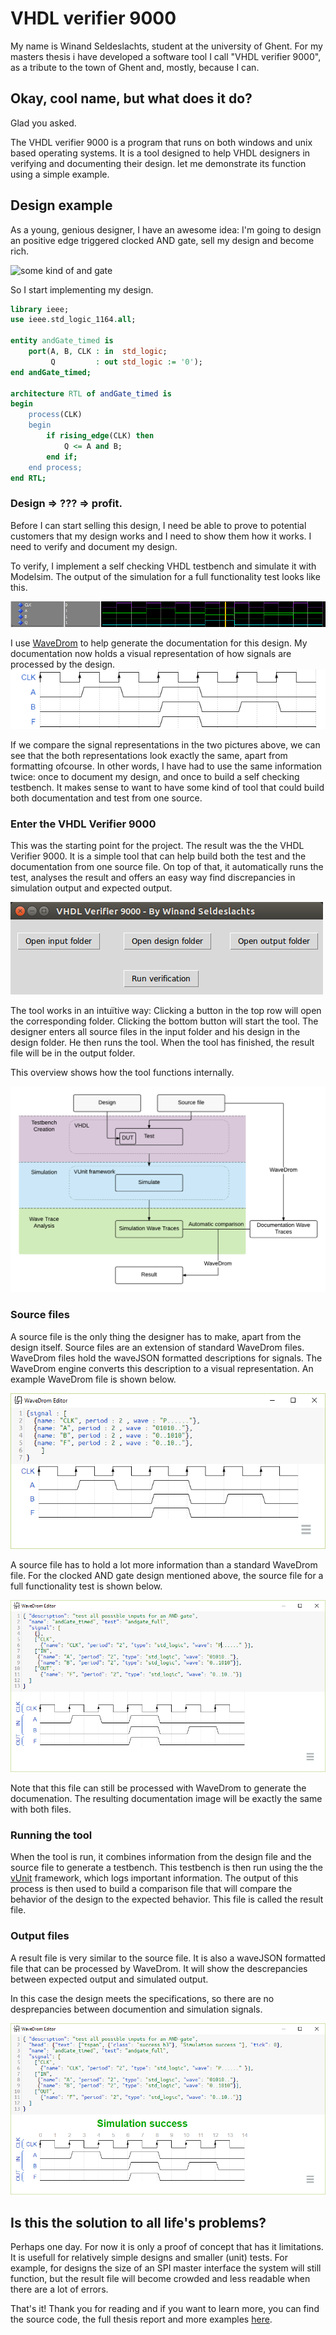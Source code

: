 # VHDL verifier 9000

My name is Winand Seldeslachts, student at the university of Ghent. For my masters thesis i have developed a software tool I call "VHDL verifier 9000", as a tribute to the town of Ghent and, mostly, because I can.

## Okay, cool name, but what does it do?

Glad you asked.

The VHDL verifier 9000 is a program that runs on both windows and unix based operating systems. It is a tool designed to help VHDL designers in verifying and documenting their design. let me demonstrate its function using a simple example.

## Design example

As a young, genious designer, I have an awesome idea: I'm going to design an positive edge triggered clocked AND gate, sell my design and become rich.

![some kind of and gate][andGate]

So I start implementing my design.
```vhdl
library ieee;
use ieee.std_logic_1164.all;

entity andGate_timed is
	port(A, B, CLK : in  std_logic;
		 Q         : out std_logic := '0');
end andGate_timed;

architecture RTL of andGate_timed is
begin
	process(CLK)
	begin
		if rising_edge(CLK) then
			Q <= A and B;
		end if;
	end process;
end RTL;
```

### Design => ??? => profit.

Before I can start selling this design, I need be able to prove to potential customers that my design works and I need to show them how it works. I need to verify and document my design.

To verify, I implement a self checking VHDL testbench and simulate it with Modelsim. The output of the simulation for a full functionality test looks like this.

![AND gate simulation][test]

I use [WaveDrom][WaveDrom link] to help generate the documentation for this design. My documentation now holds a visual representation of how signals are processed by the design.
![Documentation example][WaveDrom example]

If we compare the signal representations in the two pictures above, we can see that the both representations look exactly the same, apart from formatting ofcourse. In other words, I have had to use the same information twice: once to document my design, and once to build a self checking testbench. It makes sense to want to have some kind of tool that could build both documentation and test from one source.

### Enter the VHDL Verifier 9000

This was the starting point for the project. The result was the the VHDL Verifier 9000. It is a simple tool that can help build both the test and the documentation from one source file. On top of that, it automatically runs the test, analyses the result and offers an easy way find discrepancies in simulation output and expected output.

![GUI screenshot][GUI]

The tool works in an intuïtive way: Clicking a button in the top row will open the corresponding folder. Clicking the bottom button will start the tool. The designer enters all source files in the input folder and his design in the design folder. He then runs the tool. When the tool has finished, the result file will be in the output folder.

This overview shows how the tool functions internally.

![overview][overview]

### Source files
A source file is the only thing the designer has to make, apart from the design itself. Source files are an extension of standard WaveDrom files. WaveDrom files hold the waveJSON formatted descriptions for signals. The WaveDrom engine converts this description to a visual representation. An example WaveDrom file is shown below.

![WaveDrom file][Wavedrom file]

A source file has to hold a lot more information than a standard WaveDrom file. For the clocked AND gate design mentioned above, the source file for a full functionality test is shown below.

![Source file][Source file]

Note that this file can still be processed with WaveDrom to generate the documenation. The resulting documentation image will be exactly the same with both files.

### Running the tool
When the tool is run, it combines information from the design file and the source file to generate a testbench. This testbench is then run using the the [vUnit][vunit] framework, which logs important information. The output of this process is then used to build a comparison file that will compare the behavior of the design to the expected behavior. This file is called the result file.

### Output files
A result file is very similar to the source file. It is also a waveJSON formatted file that can be processed by WaveDrom. It will show the descrepancies between expected output and simulated output.

In this case the design meets the specifications, so there are no desprepancies between documention and simulation signals.  

![output example][output file]

## Is this the solution to all life's problems?
Perhaps one day. For now it is only a proof of concept that has it limitations. It is usefull for relatively simple designs and smaller (unit) tests. For example, for designs the size of an SPI master interface the system will still function, but the result file will become crowded and less readable when there are a lot of errors.

That's it! Thank you for reading and if you want to learn more, you can find the source code, the full thesis report and more examples [here][thesis].


[WaveDrom link]: http://wavedrom.com/
[andGate]: http://www.cs.kent.edu/~durand/CS0F06/Assignments/HW/andgate.gif
[test]: images/timed_and_simulation.png
[WaveDrom example]: images/documentation.png   
[WaveDrom file]: images/wavedrom.png
[source file]: images/source_file.png
[output file]: images/result_file.png
[GUI]: images/gui.png
[overview]: images/overview_color.png
[vunit]: https://www.vunit.github.io/documentation
[thesis]: https://github.com/WinandS/Thesis
